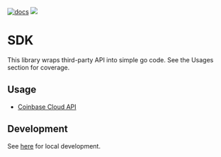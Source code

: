[![docs](https://img.shields.io/static/v1?label=doc&message=reference&color=blue)](https://pkg.go.dev/github.com/alpine-hodler/sdk)
<a href="https://goreportcard.com/report/github.com/alpine-hodler/sdk"><img src="https://goreportcard.com/badge/github.com/alpine-hodler/sdk"></a>


# SDK

This library wraps third-party API into simple go code.  See the Usages section for coverage.

## Usage
- [Coinbase Cloud API](https://github.com/alpine-hodler/sdk/blob/main/pkg/coinbase/README.md)

## Development

See [here](https://github.com/alpine-hodler/sdk/blob/main/docs/development.md#development) for local development.

